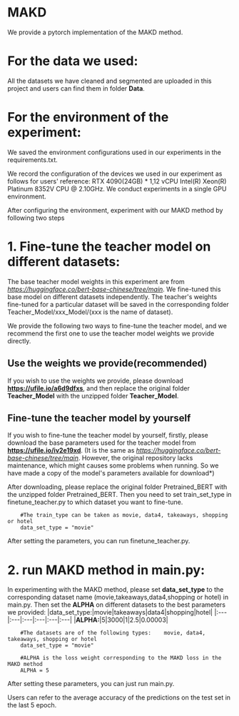 # MAKD
We provide a pytorch implementation of the MAKD method.

# For the data we used:
All the datasets we have cleaned and segmented are uploaded in this project and users can find them in folder **Data**.

# For the environment of the experiment:
We saved the environment configurations used in our experiments in the requirements.txt.

We record the configuration of the devices we used in our experiment as follows for users' reference: RTX 4090(24GB) * 1,12 vCPU Intel(R) Xeon(R) Platinum 8352V CPU @ 2.10GHz. We conduct experiments in a single GPU environment.

After configuring the environment, experiment with our MAKD method by following two steps

# 1. Fine-tune the teacher model on different datasets:
The base teacher model weights in this experiment are from *https://huggingface.co/bert-base-chinese/tree/main*. We fine-tuned this base model on different datasets independently.
The teacher's weights fine-tuned for a particular dataset will be saved in the corresponding folder Teacher_Model/xxx_Model/(xxx is the name of dataset).

We provide the following two ways to fine-tune the teacher model, and we recommend the first one to use the teacher model weights we provide directly.


## Use the weights we provide(recommended)
If you wish to use the weights we provide, please download **https://ufile.io/a6d9dfxs**, and then replace the original folder **Teacher_Model**  with the unzipped folder **Teacher_Model**. 

## Fine-tune the teacher model by yourself
If you wish to fine-tune the teacher model by yourself, firstly, please download the base parameters used for the teacher model from **https://ufile.io/iv2e19xd**. (It is the same as *https://huggingface.co/bert-base-chinese/tree/main*. However, the original repository lacks maintenance, which might causes some problems when running. So we have made a copy of the model's parameters available for download*) 

After downloading, please replace the original folder Pretrained_BERT with the unzipped folder Pretrained_BERT. Then you need to set train_set_type in finetune_teacher.py to which dataset you want to fine-tune. 
```
    #The train_type can be taken as movie, data4, takeaways, shopping or hotel
    data_set_type = "movie"
```

After setting the parameters, you can run finetune_teacher.py. 


# 2. run MAKD method in main.py:
In experimenting with the MAKD method, please set **data_set_type** to the corresponding dataset name (movie,takeaways,data4,shopping or hotel) in main.py. Then set the **ALPHA** on different datasets to the best parameters we provided: 
|data_set_type:|movie|takeaways|data4|shopping|hotel|
|:---|:---|:---|:---|:---|:---|
|**ALPHA:**|5|3000|1|2.5|0.00003|
```
    #The datasets are of the following types:    movie, data4, takeaways, shopping or hotel
    data_set_type = "movie"
    
    #ALPHA is the loss weight corresponding to the MAKD loss in the MAKD method
    ALPHA = 5

```
After setting these parameters, you can just run main.py. 

Users can refer to the average accuracy of the predictions on the test set in the last 5 epoch. 

